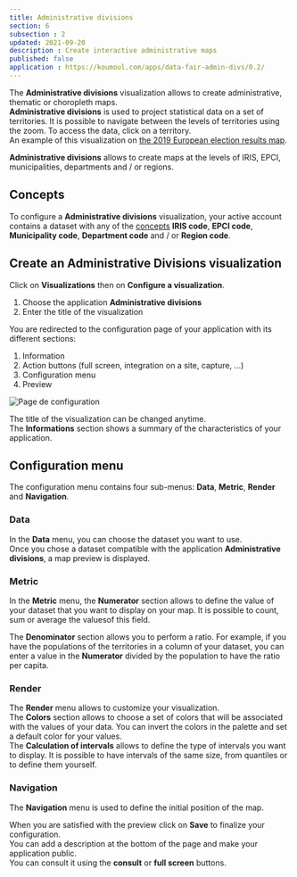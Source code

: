 ```yaml
---
title: Administrative divisions
section: 6
subsection : 2
updated: 2021-09-20
description : Create interactive administrative maps
published: false
application : https://koumoul.com/apps/data-fair-admin-divs/0.2/
---
```


The **Administrative divisions** visualization allows to create administrative, thematic or choropleth maps.  
**Administrative divisions** is used to project statistical data on a set of territories. It is possible to navigate between the levels of territories using the zoom. To access the data, click on a territory.  
An example of this visualization on [the 2019 European election results map](https://opendata.koumoul.com/reuses/resultats-aux-elections-europeennes-2019/full).  


**Administrative divisions** allows to create maps at the levels of IRIS, EPCI, municipalities, departments and / or regions.

## Concepts  


To configure a **Administrative divisions** visualization, your active account contains a dataset with any of the [concepts](./user-guide/concept) **IRIS code**, **EPCI code**, **Municipality code**, **Department code** and / or **Region code**.

## Create an Administrative Divisions visualization

Click on **Visualizations** then on **Configure a visualization**.


1. Choose the application **Administrative divisions**
2. Enter the title of the visualization

<p>
</p>

You are redirected to the configuration page of your application with its different sections:  

1. Information
2. Action buttons (full screen, integration on a site, capture, ...)
3. Configuration menu
4. Preview

![Page de configuration](./images/user-guide/div-admin-config.jpg)

The title of the visualization can be changed anytime.  
The **Informations** section shows a summary of the characteristics of your application.  


## Configuration menu

The configuration menu contains four sub-menus: **Data**, **Metric**, **Render** and **Navigation**.  

### Data
In the **Data** menu, you can choose the dataset you want to use.  
Once you chose a dataset compatible with the application **Administrative divisions**, a map preview is displayed.  

### Metric

In the **Metric** menu, the **Numerator** section allows to define the value of your dataset that you want to display on your map. It is possible to count, sum or average the values ​​of this field.

The **Denominator** section allows you to perform a ratio. For example, if you have the populations of the territories in a column of your dataset, you can enter a value in the **Numerator** divided by the population to have the ratio per capita.

### Render

The **Render** menu allows to customize your visualization.  
The **Colors** section allows to choose a set of colors that will be associated with the values ​​of your data. You can invert the colors in the palette and set a default color for your values.  
The **Calculation of intervals** allows to define the type of intervals you want to display. It is possible to have intervals of the same size, from quantiles or to define them yourself.

### Navigation  

The **Navigation** menu is used to define the initial position of the map.

When you are satisfied with the preview click on **Save** to finalize your configuration.  
You can add a description at the bottom of the page and make your application public.  
You can consult it using the **consult** or **full screen** buttons.
